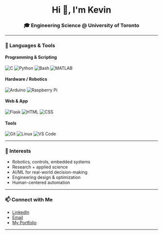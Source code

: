 <h1 align="center">Hi 👋, I'm Kevin</h1>
<h3 align="center">🎓 Engineering Science @ University of Toronto </h3>

---
### 🔧 Languages & Tools

#### **Programming & Scripting**
![C](https://img.shields.io/badge/C-A8B9CC?style=for-the-badge&logo=c&logoColor=black)
![Python](https://img.shields.io/badge/Python-3776AB?style=for-the-badge&logo=python&logoColor=white)
![Bash](https://img.shields.io/badge/Bash-4EAA25?style=for-the-badge&logo=gnubash&logoColor=white)
![MATLAB](https://img.shields.io/badge/MATLAB-ff6c00?style=for-the-badge&logo=mathworks&logoColor=white)


#### **Hardware / Robotics**
![Arduino](https://img.shields.io/badge/Arduino-00979D?style=for-the-badge&logo=arduino&logoColor=white)
![Raspberry Pi](https://img.shields.io/badge/Raspberry%20Pi-C51A4A?style=for-the-badge&logo=raspberrypi&logoColor=white)


#### **Web & App**
![Flask](https://img.shields.io/badge/Flask-000000?style=for-the-badge&logo=flask&logoColor=white)
![HTML](https://img.shields.io/badge/HTML5-E34F26?style=for-the-badge&logo=html5&logoColor=white)
![CSS](https://img.shields.io/badge/CSS3-1572B6?style=for-the-badge&logo=css3&logoColor=white)

#### **Tools**
![Git](https://img.shields.io/badge/Git-F05032?style=for-the-badge&logo=git&logoColor=white)
![Linux](https://img.shields.io/badge/Linux-FCC624?style=for-the-badge&logo=linux&logoColor=black)
![VS Code](https://img.shields.io/badge/VS%20Code-007ACC?style=for-the-badge&logo=visualstudiocode&logoColor=white)

---

### 🌱 Interests

- Robotics, controls, embedded systems
- Research + applied science
- AI/ML for real-world decision-making
- Engineering design & optimization
- Human-centered automation


---

### 📫 Connect with Me

- [LinkedIn](https://www.linkedin.com/in/pengkev/)
- [Email](mailto:kev.peng@mail.utoronto.ca)
- [My Portfolio](https://pengkev.com) <!-- replace if/when you make one -->

---


